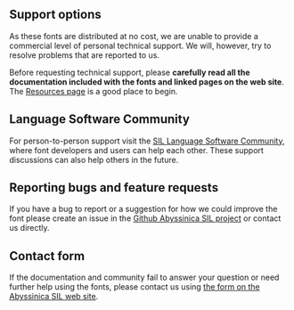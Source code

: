 
## Support options

As these fonts are distributed at no cost, we are unable to provide a commercial level of personal technical support. We will, however, try to resolve problems that are reported to us.

Before requesting technical support, please **carefully read all the documentation included with the fonts and linked pages on the web site**. The [Resources page](resources) is a good place to begin.

## Language Software Community

For person-to-person support visit the [SIL Language Software Community](https://community.software.sil.org/c/silfonts), where font developers and users can help each other. These support discussions can also help others in the future.

## Reporting bugs and feature requests

If you have a bug to report or a suggestion for how we could improve the font please create an issue in the [Github Abyssinica SIL project](https://github.com/silnrsi/font-abyssinica/issues) or contact us directly.

## Contact form

If the documentation and community fail to answer your question or need further help using the fonts, please contact us using [the form on the Abyssinica SIL web site](https://software.sil.org/abyssinica/about/contact/).

